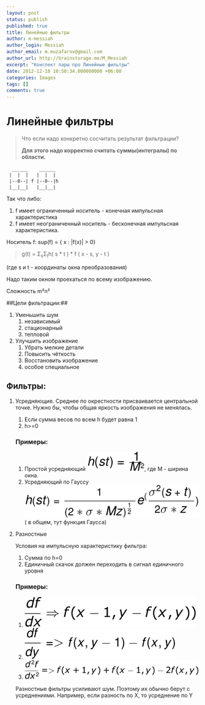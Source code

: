 ```yaml
---
layout: post
status: publish
published: true
title: Линейные фильтры
author: m-messiah
author_login: Messiah
author_email: m.muzafarov@gmail.com
author_url: http://brainstorage.me/M_Messiah
excerpt: "Конспект пары про Линейные фильтры"
date: 2012-12-10 10:50:34.000000000 +06:00
categories: Images
tags: []
comments: true
---
```


# Линейные фильтры #

>Что если надо конкретно сосчитать результат фильтрации?
>
> **Для этого надо корректно считать суммы(интегралы) по области.**

```
  ______    ______
 |  |  |   |  |  |
 |--0--| f |--0--|h
 |__|__|   |__|__|
```


Так что либо:

1.	f имеет ограниченный носитель - конечная импульсная характеристика
2.	f имеет неограниченный носитель - бесконечная импульсная характеристика.


Носитель f: sup(f) = { x : |f(x)| &gt; 0}

>g(t) = &Sigma;<sub>s</sub>&Sigma;<sub>t</sub>h( s * t ) * f ( x - s, y - t )

(где s и t - координаты окна преобразования)

Надо таким окном проехаться по всему изображению.

Сложность m&sup2;n&sup2;

##Цели фильтрации:##

1.	Уменьшить шум
	1.	независимый
	2.	стационарный
	3.	тепловой
2.	Улучшить изображение
	1.	Убрать мелкие детали
	2.	Повысить чёткость
	3.	Восстановить изображение
	4.	особое специальное

## Фильтры: ##
1.	Усредняющие.
	Среднее по окрестности присваивается центральной точке.
	Нужно бы, чтобы общая яркость изображения не менялась.
	1.	Если сумма весов по всем h будет равна 1
	2.	h>=0

	### Примеры: ###
	1.	Простой усредняющий
		![H(st)](/img/hst.svg), где M - ширина окна.
	2.	Усредняющий по Гауссу
		![Gauss](/img/hst_gauss.svg) ( в общем, тут функция Гаусса)
2.	Разностные

	Условия на импульсную характеристику фильтра:
	1.	Сумма по h=0
	2.	Единичный скачок должен переходить в сигнал единичного уровня

	### Примеры: ###
	1.	![1](/img/simple_diff1.svg)
	2.	![2](/img/simple_diff2.svg)
	3.	![3](/img/simple_diff3.svg)

	Разностные фильтры усиливают шум. Поэтому их обычно берут с усреднениями.
	Например, если разность по X, то усреднение по Y

